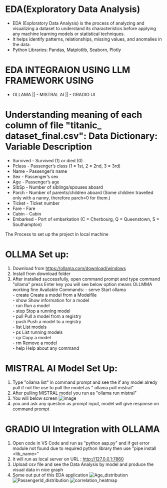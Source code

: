 # EDA(Exploratory Data Analysis)
- EDA (Exploratory Data Analysis) is the process of analyzing and visualizing a dataset to understand its characteristics before applying any machine learning models or statistical techniques.
- It helps identify patterns, relationships, missing values, and anomalies in the data.
- Python Libraries: Pandas, Matplotlib, Seaborn, Plotly

# EDA INTEGRAION USING LLM FRAMEWORK USING
- OLLAMA || - MISTRAL AI || - GRADIO UI

# Understanding meaning of each column of file "titanic_ dataset_final.csv": Data Dictionary: Variable Description
- Survived - Survived (1) or died (0)
- Pclass - Passenger’s class (1 = 1st, 2 = 2nd, 3 = 3rd)
- Name - Passenger’s name
- Sex - Passenger’s sex
- Age - Passenger’s age
- SibSp - Number of siblings/spouses aboard
- Parch - Number of parents/children aboard (Some children travelled only with a nanny, therefore parch=0 for them.)
- Ticket - Ticket number
- Fare - Fare
- Cabin - Cabin
- Embarked - Port of embarkation (C = Cherbourg, Q = Queenstown, S = Southampton)

The Process to set up the project in local machine
# OLLMA Set up:
  1. Download from https://ollama.com/download/windows
  2. Install from download folder
  3. After installed successfully, open command prompt and type command "ollama" press Enter key you will see below option means OLLMMA working fine
      Available Commands:
          - serve       Start ollama </br>
          - create      Create a model from a Modelfile </br>
          - show        Show information for a model </br>
          - run         Run a model </br>
          - stop        Stop a running model </br>
          - pull        Pull a model from a registry </br>
          - push        Push a model to a registry </br>
          - list        List models </br>
          - ps          List running models </br>
          - cp          Copy a model </br>
          - rm          Remove a model </br>
          - help        Help about any command </br>

# MISTRAL AI Model Set Up:
1. Type "ollama list" in command prompt and see the if any model alredy pull if not the use to pull the model as " ollama pull mistral"
2. After pulling MISTRAL model you run as "ollama run mistral"
3. You will below screen
![image](https://github.com/user-attachments/assets/0291c3ee-9acc-4642-b4a9-1faac8afc06f)
4. you and ask any question as prompt input, model will give response on command prompt

# GRADIO UI Integration with OLLAMA
1. Open code in VS Code and run as "python aap.py" and if get error module not found due to required python library 
  then use "pipe install <lib_name>"
2. It will run as local server on URL :  http://127.0.0.1:7860
3. Upload csv file and see the Data Analysis by model and produce the visual data in nice graph
4. Some out put of this EDA application
![Age_distribution](https://github.com/user-attachments/assets/9a61440d-9f87-4fe6-bc83-11b20e269505)
![PassengerId_distribution](https://github.com/user-attachments/assets/69cc0871-f71b-4d17-be3c-6375e8837645)
![correlation_heatmap](https://github.com/user-attachments/assets/fbe66e4d-363c-4d23-9b04-ff6799a0b57f)








          
